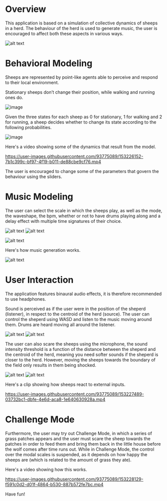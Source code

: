 # Overview

This application is based on a simulation of collective dynamics of sheeps in a herd. The behaviour of the herd is used to generate music, the user is encouraged to affect both these aspects in various ways.

![alt text](https://user-images.githubusercontent.com/93775089/150184610-32237c7f-551c-4ae5-b6ee-ad807afafb73.png)

# Behavioral Modeling
Sheeps are represented by point-like agents able to perceive and respond to their local environment.

Stationary sheeps don’t change their position, while walking and running ones do.

![image](https://user-images.githubusercontent.com/93775089/153219875-6e38a6ed-57d0-424a-908d-d90725a1ad05.PNG)

Given the three states for each sheep as 0 for stationary, 1 for walking and 2 for running, a sheep decides whether to change its state according to the following probabilities.

![image](https://user-images.githubusercontent.com/93775089/153220502-38d74ed8-0e55-4fce-998c-881ae29bf7a5.PNG)

Here's a video showing some of the dynamics that result from the model.

https://user-images.githubusercontent.com/93775089/153226152-7b1c399c-bf97-4f19-b011-de88cbe9cf76.mp4

The user is encouraged to change some of the parameters that govern the behaviour using the sliders.

# Music Modeling

The user can select the scale in which the sheeps play, as well as the mode, the waveshape, the bpm, whether or not to have drums playing along and a delay effect with multiple time signatures of their choice.

![alt text](https://user-images.githubusercontent.com/93775089/150190908-49604bb8-99c6-45ce-b3f8-7b08ab60802c.png)
![alt text](https://user-images.githubusercontent.com/93775089/150185115-ac91c13d-3eb3-4ab4-a990-d035198ec0b2.png)

![alt text](https://user-images.githubusercontent.com/93775089/150185124-e2ad6875-cd35-4c90-8af2-f2d17ebf0135.png)

Here's how music generation works.

![alt text](https://user-images.githubusercontent.com/93775089/153241461-a3a4e848-9b3a-413c-b953-bd3cbbba44b3.jpeg)

# User Interaction

The application features binaural audio effects, it is therefore recommended to use headphones. 

Sound is perceived as if the user were in the position of the sheperd (listener), in respect to the centroid of the herd (source). The user can control the sheperd using WASD and listen to the music moving around them. Drums are heard moving all around the listener.

![alt text](https://user-images.githubusercontent.com/93775089/150187931-3e6f71bb-5482-44ad-a384-7b746295687e.png) ![alt text](https://user-images.githubusercontent.com/93775089/150185127-a3649807-013a-42ca-afb4-66dfb1cd8558.png)

The user can also scare the sheeps using the microphone, the sound intensity threshold is a function of the distance between the sheperd and the centroid of the herd, meaning you need softer sounds if the sheperd is closer to the herd.
However, moving the sheeps towards the boundary of the field only results in them being shocked.

![alt text](https://user-images.githubusercontent.com/93775089/150188553-eae27a90-d122-4d61-9e84-2e813792fdbc.png) ![alt text](https://user-images.githubusercontent.com/93775089/150189208-05c1164f-3fab-4af7-932a-530ef912ebc1.png)

Here's a clip showing how sheeps react to external inputs.

https://user-images.githubusercontent.com/93775089/153227489-03732bc1-dbfe-4e6d-aca8-1e640630928a.mp4

# Challenge Mode
Furthermore, the user may try out Challenge Mode, in which a series of grass patches appears and the user must scare the sheep towards the patches in order to feed them and bring them back in the little house before the wolf comes after time runs out.
While in Challenge Mode, the control over the modal scales is suspended, as it depends on how happy the sheeps are (which is related to the amount of grass they ate).

Here's a video showing how this works.

https://user-images.githubusercontent.com/93775089/153228129-f591c0d2-d01f-4864-b530-887b572fe7bc.mp4


Have fun!



